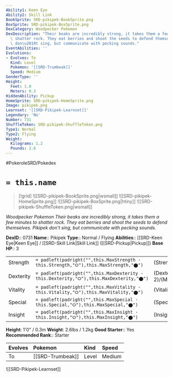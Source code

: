 ```yaml
---
Ability1: Keen Eye
Ability2: Skill Link
BookSprite: SRD-pikipek-BookSprite.png
BoxSprite: SRD-pikipek-BoxSprite.png
DexCategory: Woodpecker Pokemon
DexDescription: "Their beaks are incredibly strong, it takes them a few minutes to\
  \ shatter rock. They eat berries and shoot the seeds to defend themselves. Pikipek\
  \ don\u2019t sing, but communicate with pecking sounds."
EventAbilities: ''
Evolutions:
- Evolves: To
  Kind: Level
  Pokemon: '[[SRD-Trumbeak]]'
  Speed: Medium
GenderType: ''
Height:
  Feet: 1.0
  Meters: 0.3
HiddenAbility: Pickup
HomeSprite: SRD-pikipek-HomeSprite.png
Image: pikipek.png
Learnset: '[[SRD-Pikipek-Learnset]]'
Legendary: 'No'
Number: 731
ShuffleToken: SRD-pikipek-ShuffleToken.png
Type1: Normal
Type2: Flying
Weight:
  Kilograms: 1.2
  Pounds: 2.6
---
```


#PokeroleSRD/Pokedex

# `= this.name`

> [!grid]
> ![[SRD-pikipek-BookSprite.png|wsmall]]
> ![[SRD-pikipek-HomeSprite.png]]
> ![[SRD-pikipek-BoxSprite.png|htiny]]
> ![[SRD-pikipek-ShuffleToken.png|wsmall]]


*Woodpecker Pokemon*
*Their beaks are incredibly strong, it takes them a few minutes to shatter rock. They eat berries and shoot the seeds to defend themselves. Pikipek don’t sing, but communicate with pecking sounds.*

**DexID**:: 0731
**Name**:: Pikipek
**Type**:: Normal / Flying
**Abilities**:: [[SRD-Keen Eye|Keen Eye]] / [[SRD-Skill Link|Skill Link]] ([[SRD-Pickup|Pickup]])
**Base HP**:: 3

|           |                                                                                        |                                          |
| --------- | -------------------------------------------------------------------------------------- | ---------------------------------------- |
| Strength  | `= padleft(padright("",this.MaxStrength - this.Strength,"⭘"),this.MaxStrength,"⬤")`    | (Strength::2)/(MaxStrength::5)   |
| Dexterity | `= padleft(padright("",this.MaxDexterity - this.Dexterity,"⭘"),this.MaxDexterity,"⬤")` | (Dexterity:: 2)/(MaxDexterity::4) |
| Vitality  | `= padleft(padright("",this.MaxVitality - this.Vitality,"⭘"),this.MaxVitality,"⬤")`    | (Vitality::1)/(MaxVitality::3)   |
| Special   | `= padleft(padright("",this.MaxSpecial - this.Special,"⭘"),this.MaxSpecial,"⬤")`       | (Special::1)/(MaxSpecial::3)     |
| Insight   | `= padleft(padright("",this.MaxInsight - this.Insight,"⭘"),this.MaxInsight,"⬤")`       | (Insight::1)/(MaxInsight::3)     |

**Height**: 1'0" / 0.3m
**Weight**: 2.6lbs / 1.2kg
**Good Starter**:: Yes
**Recommended Rank**:: Starter

| Evolves   | Pokemon          | Kind   | Speed   |
|:----------|:-----------------|:-------|:--------|
| To        | [[SRD-Trumbeak]] | Level  | Medium  |

![[SRD-Pikipek-Learnset]]